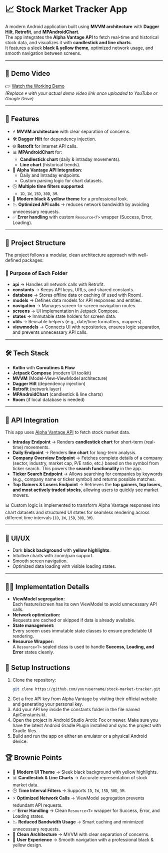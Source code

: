 # 📈 Stock Market Tracker App

A modern Android application built using **MVVM architecture** with **Dagger Hilt**, **Retrofit**, and **MPAndroidChart**.  
The app integrates the **Alpha Vantage API** to fetch real-time and historical stock data, and visualizes it with **candlestick and line charts**.  
It features a sleek **black & yellow theme**, optimized network usage, and smooth navigation between screens.

---

## 🎥 Demo Video
👉 [Watch the Working Demo](https://drive.google.com/file/d/13E8M-6653vOuGDyxdMNDC5wNkbazMMOj/view?usp=drivesdk)  
_(Replace `#` with your actual demo video link once uploaded to YouTube or Google Drive)_

---

## 🚀 Features
- ⚡ **MVVM architecture** with clear separation of concerns.  
- 🛠 **Dagger Hilt** for dependency injection.  
- 🌐 **Retrofit** for internet API calls.  
- 📊 **MPAndroidChart** for:
  - **Candlestick chart** (daily & intraday movements).  
  - **Line chart** (historical trends).  
- 📡 **Alpha Vantage API Integration**:
  - Daily and Intraday endpoints.  
  - Custom parsing logic for chart datasets.  
- 🕒 **Multiple time filters supported**:
  - `1D`, `1W`, `15D`, `30D`, `3M`.  
- 🎨 **Modern black & yellow theme** for a professional look.  
- 📉 **Optimized API calls** → reduces network bandwidth by avoiding unnecessary requests.  
- ✅ **Error handling** with custom `Resource<T>` wrapper (Success, Error, Loading).  

---

## 📂 Project Structure

The project follows a modular, clean architecture approach with well-defined packages:


### 📌 Purpose of Each Folder
- **api** → Handles all network calls with Retrofit.  
- **constants** → Keeps API keys, URLs, and shared constants.  
- **database** → Stores offline data or caching (if used with Room).  
- **models** → Defines data models for API responses and entities.  
- **navigation** → Manages screen-to-screen navigation routes.  
- **screens** → UI implementation in Jetpack Compose.  
- **states** → Immutable state holders for screen data.  
- **utils** → Reusable helpers (e.g., date/time formatters, mappers).  
- **viewmodels** → Connects UI with repositories, ensures logic separation, and prevents unnecessary API calls.  

---

## 🛠️ Tech Stack
- **Kotlin** with **Coroutines & Flow**  
- **Jetpack Compose** (modern UI toolkit)  
- **MVVM** (Model-View-ViewModel architecture)  
- **Dagger Hilt** (dependency injection)  
- **Retrofit** (network layer)  
- **MPAndroidChart** (candlestick & line charts)  
- **Room** (if local database is needed)  

---

## 📡 API Integration

This app uses [Alpha Vantage API](https://www.alphavantage.co/) to fetch stock market data.

- **Intraday Endpoint** → Renders **candlestick chart** for short-term (real-time) movements.  
- **Daily Endpoint** → Renders **line chart** for long-term analysis.  
- **Company Overview Endpoint** → Fetches complete details of a company (sector, industry, market cap, P/E ratio, etc.) based on the symbol from ticker search. This powers the **search functionality** in the app.  
- **Ticker Search Endpoint** → Allows searching for companies by keywords (e.g., company name or ticker symbol) and returns possible matches.  
- **Top Gainers & Losers Endpoint** → Retrieves the **top gainers, top losers, and most actively traded stocks**, allowing users to quickly see market movers.  

📊 Custom logic is implemented to transform Alpha Vantage responses into chart datasets and structured UI states for seamless rendering across different time intervals (`1D`, `1W`, `15D`, `30D`, `3M`).  

---

## 🎨 UI/UX
- Dark **black background** with **yellow highlights**.  
- Intuitive charts with zoom/pan support.  
- Smooth screen navigation.  
- Optimized data loading with visible loading states.  

---

## 🧑‍💻 Implementation Details
- **ViewModel segregation:**  
  Each feature/screen has its own ViewModel to avoid unnecessary API calls.  
- **Network optimization:**  
  Requests are cached or skipped if data is already available.  
- **State management:**  
  Every screen uses immutable state classes to ensure predictable UI rendering.  
- **Resource Wrapper:**  
  A `Resource<T>` sealed class is used to handle **Success, Loading, and Error** states cleanly.  



## 📌 Setup Instructions

1. Clone the repository:
   ```bash
   git clone https://github.com/yourusername/stock-market-tracker.git
   
2. Get a free API key from Alpha Vantage by visiting their official website and generating your personal key.  
3. Add your API key inside the constants folder in the file named ApiConstants.kt.  
4. Open the project in Android Studio Arctic Fox or newer. Make sure you have the latest Android Gradle Plugin installed and sync the project with Gradle files.  
5. Build and run the app on either an emulator or a physical Android device.  
   

## 🏆 Brownie Points

- 🌌 **Modern UI Theme** → Sleek black background with yellow highlights.  
- 📊 **Candlestick & Line Charts** → Accurate representation of stock market data.  
- 🕒 **Time Interval Filters** → Supports `1D`, `1W`, `15D`, `30D`, `3M`.  
- ⚡ **Optimized Network Calls** → ViewModel segregation prevents redundant API requests.  
- ✅ **Error Handling** → Clean `Resource<T>` wrapper for Success, Error, and Loading states.  
- 📉 **Reduced Bandwidth Usage** → Smart caching and minimized unnecessary requests.  
- 🔧 **Clean Architecture** → MVVM with clear separation of concerns.  
- 🎨 **User Experience** → Smooth navigation with a professional black & yellow design.  

   
